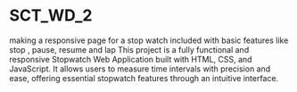 # SCT_WD_2
making a responsive page for a stop watch  included with basic features like stop , pause, resume and lap
This project is a fully functional and responsive Stopwatch Web Application built with HTML, CSS, and JavaScript. It allows users to measure time intervals with precision and ease, offering essential stopwatch features through an intuitive interface.
